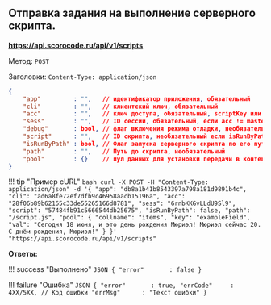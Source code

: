 ## Отправка задания на выполнение серверного скрипта.

**https://api.scorocode.ru/api/v1/scripts**

Метод: `POST`

Заголовки: `Content-Type: application/json`

```JSON
{
    "app"         : "",   // идентификатор приложения, обязательный
    "cli"         : "",   // клиентский ключ, обязательный
    "acc"         : "",   // ключ доступа, обязательный, scriptKey или для полного доступа masterKey
    "sess"        : "",   // ID сессии, обязательный, если acc != masterKey
    "debug"       : bool, // флаг включения режима отладки, необязательный
    "script"      : "",   // ID скрипта, необязательный если isRunByPath = true
    "isRunByPath" : bool, // Флаг запуска серверного скрипта по его пути, необязательный
    "path"        : "",   // Путь до скрипта, необязательный
    "pool"        : {}    // пул данных для установки передачи в контекст скрипта, необязательный
}
```

!!! tip "Пример cURL"
    ```bash
    curl -X POST -H "Content-Type: application/json" -d '{
        "app": "db8a1b41b8543397a798a181d9891b4c",
        "cli": "ad6a8fe72ef7dfb9c46958aacb15196a",
        "acc": "28f06b89b62165c33de55265166d8781",
        "sess": "6rnbKKGvLLdU9Sl9",
        "script": "57484fb91c5666544db25675",
        "isRunByPath": false,
        "path": "/script.js",
        "pool": {
            "collname": "items",
            "key": "exampleField",
            "val": "Сегодня 18 июня, и это день рождения Мюриэл! Мюриэл сейчас 20. С днём рождения, Мюриэл!"
        }
    }' "https://api.scorocode.ru/api/v1/scripts"
    ```

**Ответы:**

!!! success "Выполнено"
    ```JSON
    {
        "error"       : false
    }
    ```

!!! failure "Ошибка"
    ```JSON
    {
        "error"       : true,
        "errCode"     : 4XX/5XX, // Код ошибки
        "errMsg"      : "Текст ошибки"
    }
    ```

